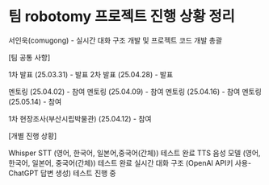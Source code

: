 # 팀 robotomy 프로젝트 진행 상황 정리

서인욱(comugong) - 실시간 대화 구조 개발 및 프로젝트 코드 개발 총괄

[팀 공통 사항]

1차 발표 (25.03.31) - 발표
2차 발표 (25.04.28) - 발표

멘토링 (25.04.02) - 참여
멘토링 (25.04.09) - 참여
멘토링 (25.04.16) - 참여
멘토링 (25.05.14) - 참여

1차 현장조사(부산시립박물관) (25.04.12) - 참여

[개별 진행 상황]

Whisper STT (영어, 한국어, 일본어,중국어(간체)) 테스트 완료
TTS 음성 모델 (영어, 한국어, 일본어, 중국어(간체)) 테스트 완료
실시간 대화 구조 (OpenAI API키 사용-ChatGPT 답변 생성) 테스트 진행 중
